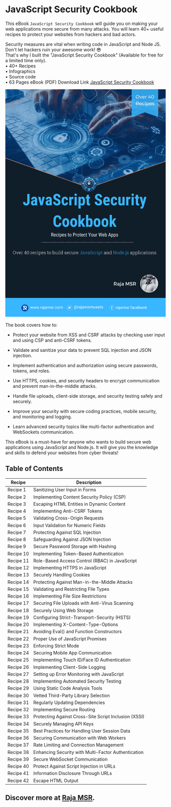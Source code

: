 # JavaScript Security Cookbook
This eBook `JavaScript Security Cookbook` will guide you on making your web applications more secure from many attacks. You will learn 40+ useful recipes to protect your websites from hackers and bad actors. 

Security measures are vital when writing code in JavaScript and Node JS. Don't let hackers ruin your awesome work! 😎  
That's why I built the "JavaScript Security Cookbook" (Available for free for a limited time only).  
• 40+ Recipes  
• Infographics  
• Source code  
• 63 Pages eBook (PDF)
Download Link 
[JavaScript Security Cookbook](https://onlinemsr.gumroad.com/l/javascript-security-cookbook)

![Alt](/Diagrams/JavaScriptSecurityBookCover.png?raw=true "JavaScript Security Cookbook")

The book covers how to:

- Protect your website from XSS and CSRF attacks by checking user input and using CSP and anti-CSRF tokens.

- Validate and sanitize your data to prevent SQL injection and JSON injection.

- Implement authentication and authorization using secure passwords, tokens, and roles.

- Use HTTPS, cookies, and security headers to encrypt communication and prevent man-in-the-middle attacks.

- Handle file uploads, client-side storage, and security testing safely and securely.

- Improve your security with secure coding practices, mobile security, and monitoring and logging.

- Learn advanced security topics like multi-factor authentication and WebSockets communication.

This eBook is a must-have for anyone who wants to build secure web applications using JavaScript and Node.js. It will give you the knowledge and skills to defend your websites from cyber threats!

## Table of Contents

| Recipe    | Description |
|-----------| --------------------------------|
| Recipe 1  | Sanitizing User Input in Forms |
| Recipe 2  | Implementing Content Security Policy (CSP) |
| Recipe 3  | Escaping HTML Entities in Dynamic Content |
| Recipe 4  | Implementing Anti-CSRF Tokens |
| Recipe 5  | Validating Cross-Origin Requests |
| Recipe 6  | Input Validation for Numeric Fields |
| Recipe 7  | Protecting Against SQL Injection |
| Recipe 8  | Safeguarding Against JSON Injection |
| Recipe 9  | Secure Password Storage with Hashing |
| Recipe 10 | Implementing Token-Based Authentication |
| Recipe 11 | Role-Based Access Control (RBAC) in JavaScript |
| Recipe 12 | Implementing HTTPS in JavaScript |
| Recipe 13 | Securely Handling Cookies |
| Recipe 14 | Protecting Against Man-in-the-Middle Attacks |
| Recipe 15 | Validating and Restricting File Types |
| Recipe 16 | Implementing File Size Restrictions |
| Recipe 17 | Securing File Uploads with Anti-Virus Scanning |
| Recipe 18 | Securely Using Web Storage |
| Recipe 19 | Configuring Strict-Transport-Security (HSTS) |
| Recipe 20 | Implementing X-Content-Type-Options |
| Recipe 21 | Avoiding Eval() and Function Constructors |
| Recipe 22 | Proper Use of JavaScript Promises |
| Recipe 23 | Enforcing Strict Mode |
| Recipe 24 | Securing Mobile App Communication |
| Recipe 25 | Implementing Touch ID/Face ID Authentication |
| Recipe 26 | Implementing Client-Side Logging |
| Recipe 27 | Setting up Error Monitoring with JavaScript |
| Recipe 28 | Implementing Automated Security Testing |
| Recipe 29 | Using Static Code Analysis Tools |
| Recipe 30 | Vetted Third-Party Library Selection |
| Recipe 31 | Regularly Updating Dependencies |
| Recipe 32 | Implementing Secure Routing |
| Recipe 33 | Protecting Against Cross-Site Script Inclusion (XSSI) |
| Recipe 34 | Securely Managing API Keys |
| Recipe 35 | Best Practices for Handling User Session Data |
| Recipe 36 | Securing Communication with Web Workers |
| Recipe 37 | Rate Limiting and Connection Management |
| Recipe 38 | Enhancing Security with Multi-Factor Authentication |
| Recipe 39 | Secure WebSocket Communication |
| Recipe 40 | Protect Against Script Injection in URLs |
| Recipe 41 | Information Disclosure Through URLs |
| Recipe 42 | Escape HTML Output |

## Discover more at [Raja MSR](https://www.rajamsr.com).
